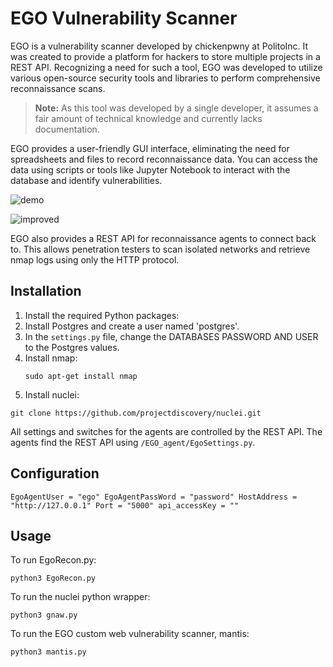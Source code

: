 # EGO Vulnerability Scanner

EGO is a vulnerability scanner developed by chickenpwny at PolitoInc. It was created to provide a platform for hackers to store multiple projects in a REST API. Recognizing a need for such a tool, EGO was developed to utilize various open-source security tools and libraries to perform comprehensive reconnaissance scans.

> **Note:** As this tool was developed by a single developer, it assumes a fair amount of technical knowledge and currently lacks documentation.

EGO provides a user-friendly GUI interface, eliminating the need for spreadsheets and files to record reconnaissance data. You can access the data using scripts or tools like Jupyter Notebook to interact with the database and identify vulnerabilities.

![demo](https://github.com/PolitoInc/EGOAlpha/assets/143764389/94619dd1-a8a3-420c-92b4-6c66f00ff0d7)

![improved](https://github.com/PolitoInc/EGOAlpha/assets/143764389/6e883648-d6f7-4c21-a4fb-94e05269ca80)

EGO also provides a REST API for reconnaissance agents to connect back to. This allows penetration testers to scan isolated networks and retrieve nmap logs using only the HTTP protocol.

## Installation

1. Install the required Python packages: 
2. Install Postgres and create a user named 'postgres'.
3. In the `settings.py` file, change the DATABASES PASSWORD AND USER to the Postgres values.
4. Install nmap:
   ```
   sudo apt-get install nmap
   ```
5. Install nuclei: 
```
git clone https://github.com/projectdiscovery/nuclei.git
```

All settings and switches for the agents are controlled by the REST API. The agents find the REST API using `/EGO_agent/EgoSettings.py`.
## Configuration
```
EgoAgentUser = "ego" EgoAgentPassWord = "password" HostAddress = "http://127.0.0.1" Port = "5000" api_accessKey = ""
```
## Usage
To run EgoRecon.py: 
```
python3 EgoRecon.py
```
To run the nuclei python wrapper: 
```
python3 gnaw.py
```
To run the EGO custom web vulnerability scanner, mantis: 
```
python3 mantis.py
```

